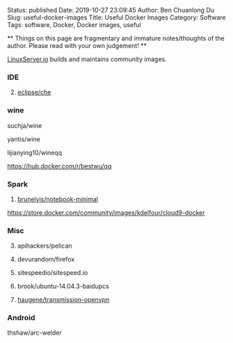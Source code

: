 Status: published
Date: 2019-10-27 23:09:45
Author: Ben Chuanlong Du
Slug: useful-docker-images
Title: Useful Docker Images
Category: Software
Tags: software, Docker, Docker images, useful

**
Things on this page are
fragmentary and immature notes/thoughts of the author.
Please read with your own judgement!
**

[LinuxServer.io](https://www.linuxserver.io/) builds and maintains community images.

### IDE

2. [eclipse/che](https://hub.docker.com/r/eclipse/che/)


### wine 

suchja/wine 

yantis/wine 

lijianying10/wineqq

https://hub.docker.com/r/bestwu/qq


### Spark

1. [brunelvis/notebook-minimal](https://hub.docker.com/r/brunelvis/notebook-minimal/)

https://store.docker.com/community/images/kdelfour/cloud9-docker

### Misc

3. apihackers/pelican

5. devurandom/firefox

7. sitespeedio/sitespeed.io

8. brook/ubuntu-14.04.3-baidupcs

2. [haugene/transmission-openvpn](https://hub.docker.com/r/haugene/transmission-openvpn/)


### Android 

thshaw/arc-welder 
